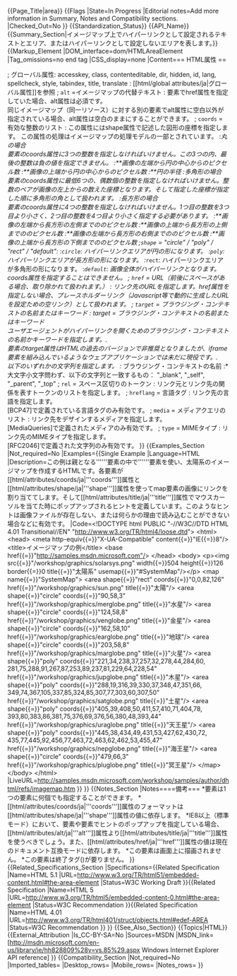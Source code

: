 {{Page_Title|area}}
{{Flags
|State=In Progress
|Editorial notes=Add more information in Summary, Notes and Compatibility sections.
|Checked_Out=No
}}
{{Standardization_Status}}
{{API_Name}}
{{Summary_Section|イメージマップ上でハイパーリンクとして設定されるテキストとエリア、またはハイパーリンクとして設定しないエリアを表します。}}
{{Markup_Element
|DOM_interface=dom/HTMLAreaElement
|Tag_omissions=no end tag
|CSS_display=none
|Content=== HTML属性 ==

; グローバル属性<nowiki>:</nowiki> accesskey, class, contenteditable, dir, hidden, id, lang, spellcheck, style, tabindex, title, translate
: [[html/global attributes/ja|グローバル属性]]を参照
; <code>alt</code> =イメージマップの代替テキスト
: <area>要素でhref属性を指定していた場合、alt属性は必須です。<br/>同じイメージマップ（同一リソース）に対する別の<area>要素でalt属性に空白以外が指定されている場合、alt属性は空白のままにすることができます。
; <code>coords</code> = 有効な整数のリスト
: この属性にはshape属性で記述した図形の座標を指定します。 この属性の処理はイメージマップの処理モデルの一部とされています。
:*丸の場合<br /><area>要素のcoords属性に3つの整数を指定しなければいけません。この3つの内、最後の整数は負の値を指定できません。
:**画像の左端から円の中心からのピクセル数
:**画像の上端から円の中心からのピクセル数
:**円の半径
:*多角形の場合<br /><area>要素のcoords属性に最低6つの、偶数個の整数を指定しなければいけません。整数のペアが画像の左上からの数えた座標となります。そして指定した座標が指定した順に多角形の角として扱われます。
:*長方形の場合<br /><area>要素のcoords属性に4つの整数を指定しなければいけません。1つ目の整数を3つ目より小さく、2つ目の整数を4つ目より小さく指定する必要があります。
:**画像の左端から長方形の左側までののピクセル数
:**画像の上端から長方形の上側までののピクセル数
:**画像の左端から長方形の右側までののピクセル数
:**画像の上端から長方形の下側までののピクセル数
;<code>shape</code> = "circle" / "poly" / "rect" / "default":
:*<code>circle</code>: ハイパーリンクエリアが円の形になります。
:*<code>poly</code>: ハイパーリンクエリアが長方形の形になります。
:*<code>rect</code>: ハイパーリンクエリアが多角形の形になります。
:*<code>default</code>: 画像全体がハイパーリンクとなります。coords属性を指定することはできません。
; <code>href</code> = URL（前後にスペースがある場合、取り除かれて扱われます。）
: リンク先のURLを指定します。href属性を指定しない場合、プレースホルダーリンク（Javascript等で動的に生成したURLを設定ための空リンク）として扱われます。
; <code>target</code> = ブラウジング・コンテキストの名前またはキーワード
: target = ブラウジング・コンテキストの名前またはキーワード<br/>ユーザエージェントがハイパーリンクを開くためのブラウジング・コンテキストの名前かキーワードを指定します。.<br /><a>要素のtarget属性はHTMLの過去のバージョンで非推奨となりましたが、iframe要素を組み込んでいるようなウェブアプリケーションでは未だに現役です。.<br />以下のいずれかの文字列を指定します。
:* ブラウジング・コンテキストの名前
:* 大文字小文字問わず、以下の文字列と一致するもの： "_blank", "_self", "_parent", "_top"
; <code>rel</code> = スペース区切りのトークン
: リンク元とリンク先の関係を表すトークンのリストを指定します。
; <code>hreflang</code> = 言語タグ
: リンク先の言語を指定します。<br/>[BCP47]で定義されている言語タグのみ有効です。
; <code>media</code> = メディアクエリのリスト
: リンク先をデザインするメディアを指定します。<br/>[MediaQueries]で定義されたメディアのみ有効です。
; <code>type</code> = MIMEタイプ
: リンク先のMIMEタイプを指定します。<br/>[RFC2046]で定義された文字列のみ有効です。
}}
{{Examples_Section
|Not_required=No
|Examples={{Single Example
|Language=HTML
|Description=この例は親となる'''<map>'''要素の中で'''<area>'''要素を使い、太陽系のイメージマップを作成するHTMLです。各<area>要素が[[html/attributes/coords/ja|'''coords''']]属性と[[html/attributes/shape/ja|'''shape''']]属性を使ってmap要素の画像にリンクを割り当ててします。そして[[html/attributes/title/ja|'''title''']]属性でマウスカーソルを当てた時にポップアップされるヒントを定義しています。このようなヒントは画像ファイルが存在しない、または何らかの理由で読み込むことができない場合などに有効です。
|Code=&lt;!DOCTYPE html PUBLIC "-//W3C//DTD HTML 4.01 Transitional//EN" 
  "http://www.w3.org/TR/html4/loose.dtd"&gt;
&lt;html&gt;
&lt;head&gt;
 &lt;meta http-equiv{{=}}"X-UA-Compatible" content{{=}}"IE{{=}}8"/&gt;
  &lt;title&gt;イメージマップの例&lt;/title&gt;
  &lt;base href{{=}}"http://samples.msdn.microsoft.com"/&gt;
&lt;/head&gt;
&lt;body&gt;
&lt;p&gt;&lt;img src{{=}}"/workshop/graphics/solarsys.png" width{{=}}504 height{{=}}126 border{{=}}0
    title{{=}}"太陽系" usemap{{=}}"#SystemMap"/&gt;&lt;/p&gt;
  &lt;map name{{=}}"SystemMap"&gt;
	  &lt;area shape{{=}}"rect" coords{{=}}"0,0,82,126"
	    href{{=}}"/workshop/graphics/sun.png" title{{=}}"太陽"/&gt;
	  &lt;area shape{{=}}"circle" coords{{=}}"90,58,3"
	    href{{=}}"/workshop/graphics/merglobe.png" title{{=}}"水星"/&gt;
	  &lt;area shape{{=}}"circle" coords{{=}}"124,58,8"
	    href{{=}}"/workshop/graphics/venglobe.png" title{{=}}"金星"/&gt;
	  &lt;area shape{{=}}"circle" coords{{=}}"162,58,10"
	    href{{=}}"/workshop/graphics/earglobe.png" title{{=}}"地球"/&gt;
	  &lt;area shape{{=}}"circle" coords{{=}}"203,58,8"
	    href{{=}}"/workshop/graphics/marglobe.png" title{{=}}"火星"/&gt;
	  &lt;area shape{{=}}"poly" coords{{=}}"221,34,238,37,257,32,278,44,284,60,
	    281,75,288,91,267,87,253,89,237,81,229,64,228,54"
	    href{{=}}"/workshop/graphics/jupglobe.png" title{{=}}"木星"/&gt;
	  &lt;area shape{{=}}"poly" coords{{=}}"288,19,316,39,330,37,348,47,351,66,
	    349,74,367,105,337,85,324,85,307,77,303,60,307,50"
	    href{{=}}"/workshop/graphics/satglobe.png" title{{=}}"土星"/&gt;
	  &lt;area shape{{=}}"poly" coords{{=}}"405,39,408,50,411,57,410,71,404,78,
	    393,80,383,86,381,75,376,69,376,56,380,48,393,44"
	    href{{=}}"/workshop/graphics/uraglobe.png" title{{=}}"天王星"/&gt;
	  &lt;area shape{{=}}"poly" coords{{=}}"445,38,434,49,431,53,427,62,430,72,
	    435,77,445,92,456,77,463,72,463,62,462,53,455,47"
	    href{{=}}"/workshop/graphics/nepglobe.png" title{{=}}"海王星"/&gt;
	  &lt;area shape{{=}}"circle" coords{{=}}"479,66,3"
	    href{{=}}"/workshop/graphics/pluglobe.png" title{{=}}"冥王星"/&gt;
  &lt;/map&gt;
&lt;/body&gt;
&lt;/html&gt;
|LiveURL=http://samples.msdn.microsoft.com/workshop/samples/author/dhtml/refs/imagemap.htm
}}
}}
{{Notes_Section
|Notes====備考===
*<area>要素は1つの<map>要素に何個でも指定することができます。
*[[html/attributes/coords/ja|'''coords''']]属性のフォーマットは[[html/attributes/shape/ja|'''shape''']]属性の値に依存します。
*IE8以上（標準モード）において、<img>要素や<map>要素でヒントのポップアップを指定している場合、[[html/attributes/alt/ja|'''alt''']]属性より[[html/attributes/title/ja|'''title''']]属性を使うべきでしょう。また、[[html/attributes/href/ja|'''href''']]属性の値は現在のドキュメント互換モードに依存します。
*この要素は画面上に描画されません。
*この要素は終了タグ(</area>)が要りません。
}}
{{Related_Specifications_Section
|Specifications={{Related Specification
|Name=HTML 5.1
|URL=http://www.w3.org/TR/html51/embedded-content.html#the-area-element
|Status=W3C Working Draft
}}{{Related Specification
|Name=HTML 5
|URL=http://www.w3.org/TR/html5/embedded-content-0.html#the-area-element
|Status=W3C Recommendation
}}{{Related Specification
|Name=HTML 4.01
|URL=http://www.w3.org/TR/html401/struct/objects.html#edef-AREA
|Status=W3C Recommendation
}}
}}
{{See_Also_Section}}
{{Topics|HTML}}
{{External_Attribution
|Is_CC-BY-SA=No
|Sources=MSDN
|MSDN_link=[http://msdn.microsoft.com/en-us/library/ie/hh828809%28v=vs.85%29.aspx Windows Internet Explorer API reference]
}}
{{Compatibility_Section
|Not_required=No
|Imported_tables=
|Desktop_rows=
|Mobile_rows=
|Notes_rows=
}}